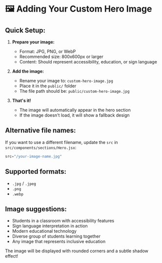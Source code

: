# 🖼️ Adding Your Custom Hero Image

## Quick Setup:

1. **Prepare your image:**
   - Format: JPG, PNG, or WebP
   - Recommended size: 800x600px or larger
   - Content: Should represent accessibility, education, or sign language

2. **Add the image:**
   - Rename your image to: `custom-hero-image.jpg`
   - Place it in the `public/` folder
   - The file path should be: `public/custom-hero-image.jpg`

3. **That's it!** 
   - The image will automatically appear in the hero section
   - If the image doesn't load, it will show a fallback design

## Alternative file names:
If you want to use a different filename, update the `src` in `src/components/sections/Hero.jsx`:
```javascript
src="/your-image-name.jpg"
```

## Supported formats:
- `.jpg` / `.jpeg`
- `.png`
- `.webp`

## Image suggestions:
- Students in a classroom with accessibility features
- Sign language interpretation in action
- Modern educational technology
- Diverse group of students learning together
- Any image that represents inclusive education

The image will be displayed with rounded corners and a subtle shadow effect! 